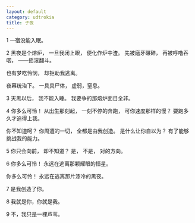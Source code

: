 ```yaml
---
layout: default
category: udtrokia
title: 子夜
---
```


1
一宿没能入眠。

2
黑夜是个熔炉，
一旦我闭上眼，
便化作炉中渣。
先被磨牙碾碎，
再被呼噜吞咽，
——摇滚翻斗。

也有梦呓怜悯，
却拒助我逃离。

夜幕统治下。
一具具尸体，
虚弱，窒息。

3
天黑以后，
我不能入睡。
我要争的那熔炉面目全非。

4
你多么可怜！
从出生那刻起，
一刻不停的奔跑，
可你速度那样的慢？
要跑多久才追得上我。

你不知道呵？
你周遭的一切，
全都是由我创造。
是什么让你自以为？
有了能够挑战我的能力。

5
你只会向前，
却不知道？
是，
不是，
对的方向。

6
你多么可怜！
永远在逃离那颗耀眼的恒星。

你多么可怜！
永远在逃离那片漆冷的黑夜。

7
是我创造了你。

8
我就是你，你就是我。

9
不，我只是一棵芦苇。
